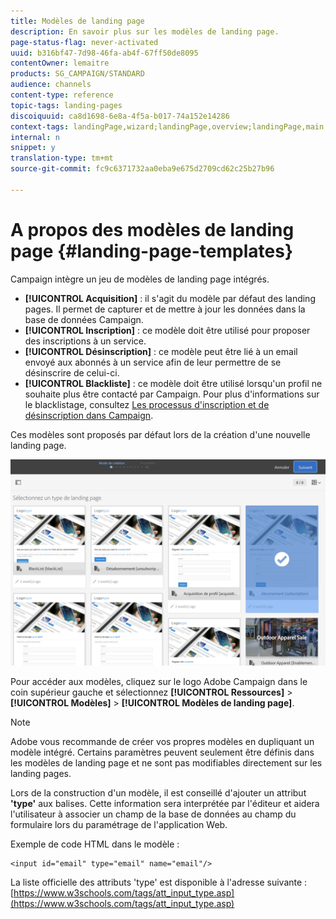 ```yaml
---
title: Modèles de landing page
description: En savoir plus sur les modèles de landing page.
page-status-flag: never-activated
uuid: b316bf47-7d98-46fa-ab4f-67ff50de8095
contentOwner: lemaitre
products: SG_CAMPAIGN/STANDARD
audience: channels
content-type: reference
topic-tags: landing-pages
discoiquuid: ca8d1698-6e8a-4f5a-b017-74a152e14286
context-tags: landingPage,wizard;landingPage,overview;landingPage,main
internal: n
snippet: y
translation-type: tm+mt
source-git-commit: fc9c6371732aa0eba9e675d2709cd62c25b27b96

---
```



# A propos des modèles de landing page {#landing-page-templates}

Campaign intègre un jeu de modèles de landing page intégrés.

* **[!UICONTROL Acquisition]** : il s'agit du modèle par défaut des landing pages. Il permet de capturer et de mettre à jour les données dans la base de données Campaign.
* **[!UICONTROL Inscription]** : ce modèle doit être utilisé pour proposer des inscriptions à un service.
* **[!UICONTROL Désinscription]** : ce modèle peut être lié à un email envoyé aux abonnés à un service afin de leur permettre de se désinscrire de celui-ci.
* **[!UICONTROL Blackliste]** : ce modèle doit être utilisé lorsqu'un profil ne souhaite plus être contacté par Campaign. Pour plus d'informations sur le blacklistage, consultez [Les processus d'inscription et de désinscription dans Campaign](../../audiences/using/about-opt-in-and-opt-out-in-campaign.md).

Ces modèles sont proposés par défaut lors de la création d'une nouvelle landing page.

![](assets/lp_creation_1.png)

Pour accéder aux modèles, cliquez sur le logo Adobe Campaign dans le coin supérieur gauche et sélectionnez **[!UICONTROL Ressources]** &gt; **[!UICONTROL Modèles]** &gt; **[!UICONTROL Modèles de landing page]**.

>[!NOTE]
>
>Adobe vous recommande de créer vos propres modèles en dupliquant un modèle intégré. Certains paramètres peuvent seulement être définis dans les modèles de landing page et ne sont pas modifiables directement sur les landing pages.

Lors de la construction d'un modèle, il est conseillé d'ajouter un attribut **'type'** aux balises. Cette information sera interprétée par l'éditeur et aidera l'utilisateur à associer un champ de la base de données au champ du formulaire lors du paramétrage de l'application Web.

Exemple de code HTML dans le modèle :

```
<input id="email" type="email" name="email"/>
```

La liste officielle des attributs 'type' est disponible à l'adresse suivante : [https://www.w3schools.com/tags/att_input_type.asp](https://www.w3schools.com/tags/att_input_type.asp)